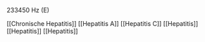 233450 Hz (E)

[[Chronische Hepatitis]]
[[Hepatitis A]]
[[Hepatitis C]]
[[Hepatitis]]
[[Hepatitis]]
[[Hepatitis]]